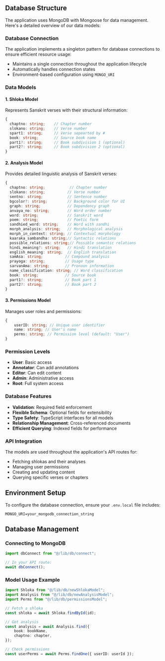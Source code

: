 ## Database Structure

The application uses MongoDB with Mongoose for data management. Here's a detailed overview of our data models:

### Database Connection

The application implements a singleton pattern for database connections to ensure efficient resource usage:

- Maintains a single connection throughout the application lifecycle
- Automatically handles connection states
- Environment-based configuration using `MONGO_URI`

### Data Models

#### 1. Shloka Model

Represents Sanskrit verses with their structural information:

```typescript
{
  chaptno: string;    // Chapter number
  slokano: string;    // Verse number
  spart1: string;     // Verse sepearted by #
  book: string;       // Source book name
  part1?: string;     // Book subdivision 1 (optional)
  part2?: string;     // Book subdivision 2 (optional)
}
```

#### 2. Analysis Model

Provides detailed linguistic analysis of Sanskrit verses:

```typescript
{
  chaptno: string;           // Chapter number
  slokano: string;          // Verse number
  sentno: string;           // Sentence number
  bgcolor?: string;         // Background color for UI
  graph: string;            // Dependency graph
  anvaya_no: string;        // Word order number
  word: string;             // Sanskrit word
  poem: string;             // Poetic form
  sandhied_word: string;    // Word with sandhi
  morph_analysis: string;   // Morphological analysis
  morph_in_context: string; // Contextual morphology
  kaaraka_sambandha: string;// Syntactic relations
  possible_relations: string;// Possible semantic relations
  hindi_meaning?: string;   // Hindi translation
  english_meaning: string;  // English translation
  samAsa: string;          // Compound analysis
  prayoga: string;         // Usage type
  sarvanAma: string;       // Pronoun information
  name_classification: string; // Word classification
  book: string;            // Source book
  part1?: string;          // Book part 1
  part2?: string;          // Book part 2
}
```

#### 3. Permissions Model

Manages user roles and permissions:

```typescript
{
	userID: string; // Unique user identifier
	name: string; // User's name
	perms: string; // Permission level (default: "User")
}
```

### Permission Levels

- **User**: Basic access
- **Annotator**: Can add annotations
- **Editor**: Can edit content
- **Admin**: Administrative access
- **Root**: Full system access

### Database Features

- **Validation**: Required field enforcement
- **Flexible Schema**: Optional fields for extensibility
- **Type Safety**: TypeScript interfaces for all models
- **Relationship Management**: Cross-referenced documents
- **Efficient Querying**: Indexed fields for performance

### API Integration

The models are used throughout the application's API routes for:

- Fetching shlokas and their analyses
- Managing user permissions
- Creating and updating content
- Querying specific verses or chapters

## Environment Setup

To configure the database connection, ensure your `.env.local` file includes:

```env
MONGO_URI=your_mongodb_connection_string
```

## Database Management

### Connecting to MongoDB

```typescript
import dbConnect from "@/lib/db/connect";

// In your API route:
await dbConnect();
```

### Model Usage Example

```typescript
import Shloka from "@/lib/db/newShlokaModel";
import Analysis from "@/lib/db/newAnalysisModel";
import Perms from "@/lib/db/permissionsModel";

// Fetch a shloka
const shloka = await Shloka.findById(id);

// Get analysis
const analysis = await Analysis.find({
	book: bookName,
	chaptno: chapter,
});

// Check permissions
const userPerms = await Perms.findOne({ userID: userId });
```